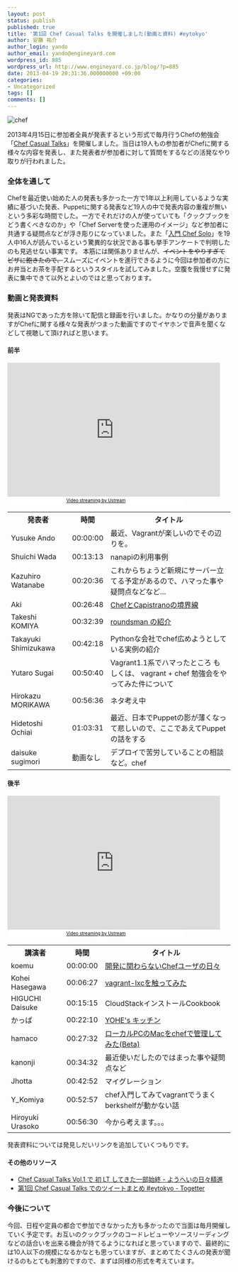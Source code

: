 ```yaml
---
layout: post
status: publish
published: true
title: '第1回 Chef Casual Talks を開催しました(動画と資料) #eytokyo'
author: 安藤 祐介
author_login: yando
author_email: yando@engineyard.com
wordpress_id: 885
wordpress_url: http://www.engineyard.co.jp/blog/?p=885
date: 2013-04-19 20:31:36.000000000 +09:00
categories:
- Uncategorized
tags: []
comments: []
---
```

<img src="http://farm9.staticflickr.com/8261/8653155057_bd70055b81_z.jpg" alt="chef"  />

2013年4月15日に参加者全員が発表するという形式で毎月行うChefの勉強会「<a href="http://chef-meetup.doorkeeper.jp/events/3513" target="_blank">Chef Casual Talks</a>」を開催しました。当日は19人もの参加者がChefに関する様々な内容を発表し、また発表者が参加者に対して質問をするなどの活発なやり取りが行われました。

<h3>全体を通して</h3>
Chefを最近使い始めた人の発表も多かった一方で1年以上利用しているような実績に基づいた発表、Puppetに関する発表など19人の中で発表内容の重複が無いという多彩な時間でした。一方でそれだけの人が使っていても「クックブックをどう書くべきなのか」や「Chef Serverを使った運用のイメージ」など参加者に共通する疑問点などが浮き彫りになっていました。また「<a href="http://www.amazon.co.jp/%E5%85%A5%E9%96%80Chef-Solo-Infrastructure-Code-ebook/dp/B00BSPH158" target="_blank">入門 Chef Solo</a>」を19人中16人が読んでいるという驚異的な状況である事も挙手アンケートで判明したのも見逃せない事実です。
本筋には関係ありませんが、<del datetime="2013-04-19T06:42:33+00:00">イベントをやりすぎてピザに飽きたので、</del>スムーズにイベントを進行できるように今回は参加者の方にお弁当とお茶を手配するというスタイルを試してみました。空腹を我慢せずに発表に集中できて以外とよいのではと思っております。

<h3>動画と発表資料</h3>
発表はNGであった方を除いて配信と録画を行いました。かなりの分量がありますがChefに関する様々な発表がつまった動画ですのでイヤホンで音声を聞くなどして視聴して頂ければと思います。

<h4>前半</h4>
<iframe width="480" height="302" src="http://www.ustream.tv/embed/recorded/31503497?v=3&amp;wmode=direct" scrolling="no" frameborder="0" style="border: 0px none transparent;">    </iframe>
<br /><a href="http://www.ustream.tv/" style="padding: 2px 0px 4px; width: 400px; background: #ffffff; display: block; color: #000000; font-weight: normal; font-size: 10px; text-decoration: underline; text-align: center;" target="_blank">Video streaming by Ustream</a>

<table>
<tr>
<th>発表者</th>
<th>時間</th>
<th>タイトル</th>
</tr>
<tr>
<td>Yusuke Ando</td>
<td>00:00:00</td>
<td>最近、Vagrantが楽しいのでその辺りを。</td>
</tr>
<tr>
<td>Shuichi Wada</td>
<td>00:13:13</td>
<td>nanapiの利用事例</td>
</tr>
<tr>
<td>Kazuhiro Watanabe</td>
<td>00:20:36</td>
<td>これからちょうど新規にサーバー立てる予定があるので、ハマった事や疑問点などなど…</td>
</tr>
<tr>
<td>Aki</td>
<td>00:26:48</td>
<td><a href="http://d.hatena.ne.jp/nekoruri/20130417/chefcasualtalks1" target="_blank">ChefとCapistranoの境界線</a></td>
</tr>
<tr>
<td>Takeshi KOMIYA</td>
<td>00:32:39</td>
<td><a href="http://www.slideshare.net/TakeshiKomiya/roundsman-chef-casual-talks-vol1-eytokyo" target="_blank">roundsman の紹介</a></td>
</tr>
<tr>
<td>Takayuki Shimizukawa</td>
<td>00:42:18</td>
<td>Pythonな会社でchef広めようとしている実例の紹介</td>
</tr>
<tr>
<td>Yutaro Sugai</td>
<td>00:50:40</td>
<td>Vagrant1.1系でハマったところ もしくは、 vagrant + chef 勉強会をやってみた件について</td>
</tr>
<tr>
<td>Hirokazu MORIKAWA</td>
<td>00:56:36</td>
<td>ネタ考え中</td>
</tr>
<tr>
<td>Hidetoshi Ochiai</td>
<td>01:03:31</td>
<td>最近、日本でPuppetの影が薄くなって悲しいので、ここであえてPuppetの話をする</td>
</tr>
<tr>
<td>daisuke sugimori</td>
<td>動画なし</td>
<td>デプロイで苦労していることの相談など。chef</td>
</tr>
</table>

<h4>後半</h4>
<iframe width="480" height="302" src="http://www.ustream.tv/embed/recorded/31505579?v=3&amp;wmode=direct" scrolling="no" frameborder="0" style="border: 0px none transparent;">    </iframe>
<br /><a href="http://www.ustream.tv/" style="padding: 2px 0px 4px; width: 400px; background: #ffffff; display: block; color: #000000; font-weight: normal; font-size: 10px; text-decoration: underline; text-align: center;" target="_blank">Video streaming by Ustream</a>

<table>
<tr>
<th>講演者</th>
<th>時間</th>
<th>タイトル</th>
</tr>
<tr>
<td>koemu</td>
<td>00:00:00</td>
<td><a href="http://www.koemu.com/blog/2013/04/16/chef-casual-talks-vol1/" target="_blank">開発に関わらないChefユーザの日々</a></td>
</tr>
<tr>
<td>Kohei Hasegawa</td>
<td>00:06:27</td>
<td><a href="http://banyan.github.io/slides/20130415/#/title" target="_blank">vagrant-lxcを触ってみた</a></td>
</tr>
<tr>
<td>HIGUCHI Daisuke</td>
<td>00:15:15</td>
<td>CloudStackインストールCookbook</td>
</tr>
<tr>
<td>かっぱ</td>
<td>00:22:10</td>
<td><a href="http://www.slideshare.net/inokappa/yohes-kitchen-18928847" target="_blank">YOHE's キッチン</a></td>
</tr>
<tr>
<td>hamaco</td>
<td>00:27:32</td>
<td><a href="http://blog.hamaco.org/blog/2013/04/16/chef-casual-talks-vol1/" target="_blank">ローカルPCのMacをchefで管理してみた(Beta)</a></td>
</tr>
<tr>
<td>kanonji</td>
<td>00:34:32</td>
<td>最近使いだしたのではまった事や疑問点など</td>
</tr>
<tr>
<td>Jhotta</td>
<td>00:42:52</td>
<td>マイグレーション</td>
</tr>
<tr>
<td>Y_Komiya</td>
<td>00:52:57</td>
<td>chef入門してみてvagrantでうまくberkshelfが動かない話</td>
</tr>
<tr>
<td>Hiroyuki  Urasoko</td>
<td>00:56:30</td>
<td>今から考えます。。。</td>
</tr>
</table>

発表資料については発見しだいリンクを追加していくつもりです。

<h4>その他のリソース</h4>
<ul>
	<li><a href="http://inokara.hateblo.jp/entry/2013/04/16/003141">Chef Casual Talks Vol.1 で 初 LT してきた一部始終 - ようへいの日々精進</a></li>
	<li><a href="http://togetter.com/li/488494">第1回 Chef Casual Talks でのツイートまとめ #eytokyo - Togetter</a></li>
</ul>



<h3>今後について</h3>
今回、日程や定員の都合で参加できなかった方も多かったので当面は毎月開催していく予定です。お互いのクックブックのコードレビューやソースリーディングなどの話合いを出来る機会が持てるようになればと思っていますので、最終的には10人以下の規模になるかなとも思っていますが、まとめてたくさんの発表が聞けるのもとても刺激的ですので、まずは同様の形式を考えています。
